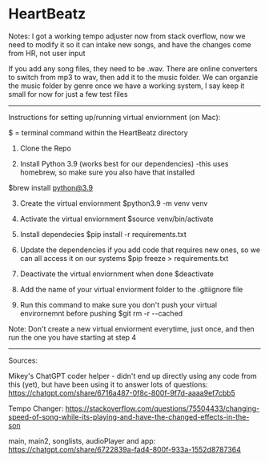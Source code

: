# HeartBeatz
Notes: I got a working tempo adjuster now from stack overflow, now we need to modify it so it can intake new songs, and have the changes come from HR, not user input

If you add any song files, they need to be .wav. There are online converters to switch from mp3 to wav, then add it to the music folder. We can organzie the music folder by genre once we have a working system, I say keep it small for now for just a few test files


------------

Instructions for setting up/running virtual enviornment (on Mac):

$ = terminal command within the HeartBeatz directory

1. Clone the Repo

2. Install Python 3.9 (works best for our dependencies)
-this uses homebrew, so make sure you also have that installed

$brew install python@3.9

3. Create the virtual enviornment
$python3.9 -m venv venv

4. Activate the virtual enviornment
$source venv/bin/activate

5. Install dependecies 
$pip install -r requirements.txt

6. Update the dependencies if you add code that requires new ones, so we can all access it on our systems
$pip freeze > requirements.txt

7. Deactivate the virtual enviornment when done
$deactivate

8. Add the name of your virtual enviorment folder to the .gitiignore file

9. Run this command to make sure you don't push your virtual envirornemnt before pushing
$git rm -r --cached <folder-name>

Note: Don't create a new virtual enviorment everytime, just once, and then run the one you have starting at step 4

-----------
Sources:

Mikey's ChatGPT coder helper - didn't end up directly using any code from this (yet), but have been using it to answer lots of questions:
https://chatgpt.com/share/6716a487-0f8c-800f-9f7d-aaaa9ef7cbb5

Tempo Changer: 
https://stackoverflow.com/questions/75504433/changing-speed-of-song-while-its-playing-and-have-the-changed-effects-in-the-son

main, main2, songlists, audioPlayer and app:
https://chatgpt.com/share/6722839a-fad4-800f-933a-1552d8787364




